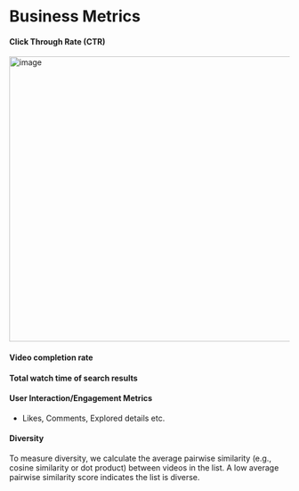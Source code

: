 # Business Metrics
#### Click Through Rate (CTR)
<img width="512" alt="image" src="https://github.com/user-attachments/assets/0b30f2ff-0aa3-4bef-a48f-da8f6fa3e867" />

#### Video completion rate
#### Total watch time of search results

#### User Interaction/Engagement Metrics
* Likes, Comments, Explored details etc.

#### Diversity
To measure diversity, we calculate the average pairwise similarity (e.g., cosine similarity or dot product) between videos in the list. A low average pairwise similarity score indicates the list is diverse.
